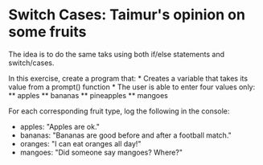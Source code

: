 # Switch Cases: Taimur's opinion on some fruits

The idea is to do the same taks using both if/else statements and switch/cases.

In this exercise, create a program that:
    * Creates a variable that takes its value from a prompt() function
    * The user is able to enter four values only:
        ** apples
        ** bananas
        ** pineapples
        ** mangoes

For each corresponding fruit type, log the following  in the console:

* apples: "Apples are ok."
* bananas: "Bananas are good before and after a football match."
* oranges: "I can eat oranges all day!"
* mangoes: "Did someone say mangoes? Where?"